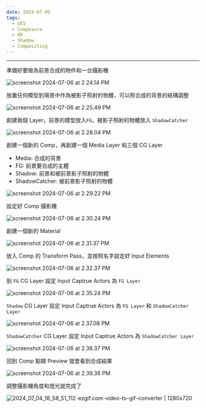 ```yaml
---
date: 2024-07-05
tags:
  - UE5
  - Composure
  - AR
  - Shadow
  - Compositing
---
```

---
準備好要做為前景合成的物件和一台攝影機

![screenshot 2024-07-06 at 2.24.14 PM](https://raw.githubusercontent.com/agin0634/DuriShen_DevNote/main/Archives/Images/screenshot%202024-07-06%20at%202.24.14%20PM.jpg)

放置任何模型到場景中作為被影子照射的物體，可以照合成的背景的結構調整

![screenshot 2024-07-06 at 2.25.49 PM](https://raw.githubusercontent.com/agin0634/DuriShen_DevNote/main/Archives/Images/screenshot%202024-07-06%20at%202.25.49%20PM.jpg)

創建兩個 Layer，前景的模型放入`FG`，被影子照射的物體放入 `ShadowCatcher`

![screenshot 2024-07-06 at 2.28.04 PM](https://raw.githubusercontent.com/agin0634/DuriShen_DevNote/main/Archives/Images/screenshot%202024-07-06%20at%202.28.04%20PM.jpg)

創建一個新的 Comp，再創建一個 Media Layer 和三個 CG Layer
- Media: 合成的背景
- FG: 前景要合成的主體
- Shadow: 前景和被前景影子照射的物體
- ShadowCatcher: 被前景影子照射的物體

![screenshot 2024-07-06 at 2.29.22 PM](https://raw.githubusercontent.com/agin0634/DuriShen_DevNote/main/Archives/Images/screenshot%202024-07-06%20at%202.29.22%20PM.jpg)

設定好 Comp 攝影機

![screenshot 2024-07-06 at 2.30.24 PM](https://raw.githubusercontent.com/agin0634/DuriShen_DevNote/main/Archives/Images/screenshot%202024-07-06%20at%202.30.24%20PM.jpg)

創建一個新的 Material

![screenshot 2024-07-06 at 2.31.37 PM](https://raw.githubusercontent.com/agin0634/DuriShen_DevNote/main/Archives/Images/screenshot%202024-07-06%20at%202.31.37%20PM.jpg)

放入 Comp 的 Transform Pass，並按照名字設定好 Input Elements

![screenshot 2024-07-06 at 2.32.37 PM](https://raw.githubusercontent.com/agin0634/DuriShen_DevNote/main/Archives/Images/screenshot%202024-07-06%20at%202.32.37%20PM.jpg)

到 `FG` CG Layer 設定 Input Captrue Actors 為 `FG Layer`

![screenshot 2024-07-06 at 2.35.24 PM](https://raw.githubusercontent.com/agin0634/DuriShen_DevNote/main/Archives/Images/screenshot%202024-07-06%20at%202.35.24%20PM.jpg)

`Shadow` CG Layer 設定 Input Captrue Actors 為 `FG Layer` 和 `ShadowCatcher Layer`

![screenshot 2024-07-06 at 2.37.08 PM](https://raw.githubusercontent.com/agin0634/DuriShen_DevNote/main/Archives/Images/screenshot%202024-07-06%20at%202.37.08%20PM.jpg)

`ShadowCatcher` CG Layer 設定 Input Captrue Actors 為 `ShadowCatcher Layer`

![screenshot 2024-07-06 at 2.38.37 PM](https://raw.githubusercontent.com/agin0634/DuriShen_DevNote/main/Archives/Images/screenshot%202024-07-06%20at%202.38.37%20PM.jpg)

回到 Comp 點開 Preview 就會看到合成結果

![screenshot 2024-07-06 at 2.39.36 PM](https://raw.githubusercontent.com/agin0634/DuriShen_DevNote/main/Archives/Images/screenshot%202024-07-06%20at%202.39.36%20PM.jpg)

調整攝影機角度和燈光就完成了

![2024_07_04_18_58_51_112-ezgif.com-video-to-gif-converter | 1280x720](https://raw.githubusercontent.com/agin0634/DuriShen_DevNote/main/Archives/Images/2024_07_04_18_58_51_112-ezgif.com-video-to-gif-converter.gif)


